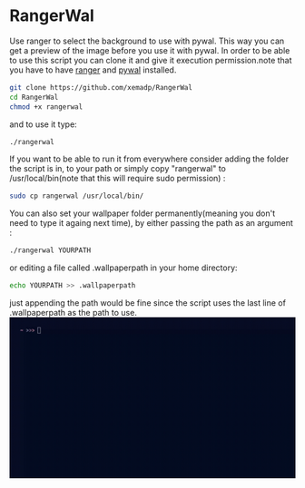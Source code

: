 # RangerWal
Use ranger to select the background to use with pywal.
This way you can get a preview of the image before you use it with pywal.
In order to be able to use this script you can clone it and give it execution permission.note that you have to have [ranger](https://github.com/ranger/ranger) and [pywal](https://github.com/dylanaraps/pywal) installed.
```bash
git clone https://github.com/xemadp/RangerWal
cd RangerWal
chmod +x rangerwal
```
and to use it type:
```bash
./rangerwal
```
If you want to be able to run it from everywhere consider adding the folder the script is in, to your path or simply copy "rangerwal" to /usr/local/bin(note that this will require sudo permission) :
```bash
sudo cp rangerwal /usr/local/bin/
```
You can also set your wallpaper folder permanently(meaning you don't need to type it againg next time), by either passing the path as an argument :
```bash
./rangerwal YOURPATH
```
or editing a file called .wallpaperpath in your home directory:
```bash
echo YOURPATH >> .wallpaperpath 
```
just appending the path would be fine since the script uses the last line of .wallpaperpath as the path to use.
![Example](https://github.com/nixMonad/RangerWal/raw/main/Example.gif)
